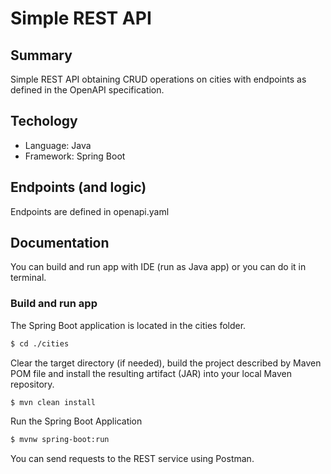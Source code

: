 # Simple REST API

## Summary
Simple REST API obtaining CRUD operations on cities with endpoints as defined in the OpenAPI specification.

## Techology
- Language: Java
- Framework: Spring Boot

## Endpoints (and logic)
Endpoints are defined in openapi.yaml

## Documentation
You can build and run app with IDE (run as Java app) or you can do it in terminal.

### Build and run app
The Spring Boot application is located in the cities folder.
```sh
$ cd ./cities
```

Clear the target directory (if needed), build the project described by Maven POM file and install the resulting artifact (JAR) into your local Maven repository.
```sh
$ mvn clean install
```

Run the Spring Boot Application 
```sh
$ mvnw spring-boot:run
```


You can send requests to the REST service using Postman. 



